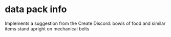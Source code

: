 # data pack info
Implements a suggestion from the Create Discord: bowls of food and similar items stand upright on mechanical belts

